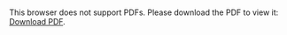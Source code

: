 <object data="https://github.com/jmsweg/raytracer/blob/master/raytracer-report.pdf" type="application/pdf" width="700px" height="700px">
    <embed src="http://yoursite.com/the.pdf">
        <p>This browser does not support PDFs. Please download the PDF to view it: <a href="">Download PDF</a>.</p>
    </embed>
</object>
